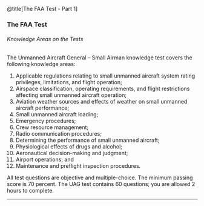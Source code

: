 <div class="slide-bg-style-left"></div><div class="slide-bg-style-right"></div>

@title[The FAA Test - Part 1]

### The FAA Test

###### Knowledge Areas on the Tests
The Unmanned Aircraft General – Small Airman knowledge test covers the following knowledge areas:
1. Applicable regulations relating to small unmanned aircraft system rating privileges, limitations, and flight operation;
2. Airspace classification, operating requirements, and flight restrictions affecting small unmanned aircraft operation;
3. Aviation weather sources and effects of weather on small unmanned aircraft performance;
4. Small unmanned aircraft loading;
5. Emergency procedures;
6. Crew resource management;
7. Radio communication procedures;
8. Determining the performance of small unmanned aircraft;
9. Physiological effects of drugs and alcohol;
10. Aeronautical decision-making and judgment;
11. Airport operations; and
12. Maintenance and preflight inspection procedures.

All test questions are objective and multiple-choice. The minimum passing score is 70 percent. The UAG test contains 60 questions; you are allowed 2 hours to complete.

---
